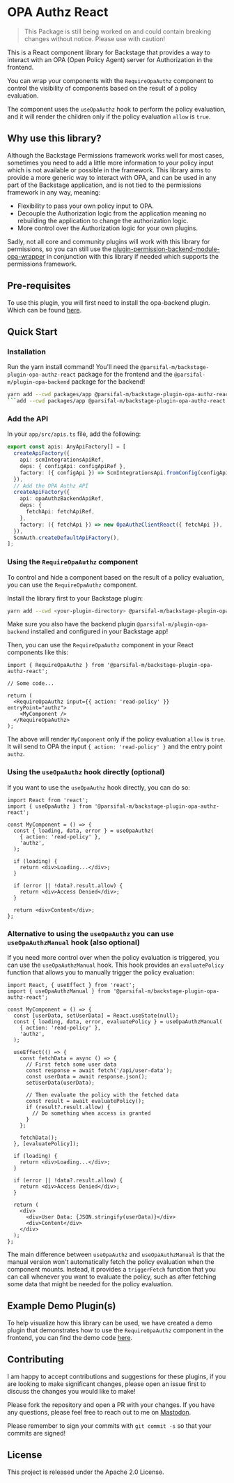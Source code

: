 # OPA Authz React

> This Package is still being worked on and could contain breaking changes without notice. Please use with caution!

This is a React component library for Backstage that provides a way to interact with an OPA (Open Policy Agent) server for Authorization in the frontend.

You can wrap your components with the `RequireOpaAuthz` component to control the visibility of components based on the result of a policy evaluation.

The component uses the `useOpaAuthz` hook to perform the policy evaluation, and it will render the children only if the policy evaluation `allow` is `true`.

## Why use this library?

Although the Backstage Permissions framework works well for most cases, sometimes you need to add a little more information to your policy input which is not available or possible in the framework. This library aims to provide a more generic way to interact with OPA, and can be used in any part of the Backstage application, and is not tied to the permissions framework in any way, meaning:

- Flexibility to pass your own policy input to OPA.
- Decouple the Authorization logic from the application meaning no rebuilding the application to change the authorization logic.
- More control over the Authorization logic for your own plugins.

Sadly, not all core and community plugins will work with this library for permissions, so you can still use the [plugin-permission-backend-module-opa-wrapper](https://parsifal-m.github.io/backstage-opa-plugins/#/opa-permissions-wrapper-module/introduction) in conjunction with this library if needed which supports the permissions framework.

## Pre-requisites

To use this plugin, you will first need to install the opa-backend plugin. Which can be found [here](../backstage-opa-backend/README.md).

## Quick Start

### Installation

Run the yarn install command! You'll need the `@parsifal-m/backstage-plugin-opa-authz-react` package for the frontend and the `@parsifal-m/plugin-opa-backend` package for the backend!

````bash
yarn add --cwd packages/app @parsifal-m/backstage-plugin-opa-authz-react && yarn add --cwd packages/backend @parsifal-m/plugin-opa-backend
```add --cwd packages/app @parsifal-m/backstage-plugin-opa-authz-react
````

### Add the API

In your `app/src/apis.ts` file, add the following:

```ts
export const apis: AnyApiFactory[] = [
  createApiFactory({
    api: scmIntegrationsApiRef,
    deps: { configApi: configApiRef },
    factory: ({ configApi }) => ScmIntegrationsApi.fromConfig(configApi),
  }),
  // Add the OPA Authz API
  createApiFactory({
    api: opaAuthzBackendApiRef,
    deps: {
      fetchApi: fetchApiRef,
    },
    factory: ({ fetchApi }) => new OpaAuthzClientReact({ fetchApi }),
  }),
  ScmAuth.createDefaultApiFactory(),
];
```

### Using the `RequireOpaAuthz` component

To control and hide a component based on the result of a policy evaluation, you can use the `RequireOpaAuthz` component.

Install the library first to your Backstage plugin:

```bash
yarn add --cwd <your-plugin-directory> @parsifal-m/backstage-plugin-opa-authz-react
```

Make sure you also have the backend plugin `@parsifal-m/plugin-opa-backend` installed and configured in your Backstage app!

Then, you can use the `RequireOpaAuthz` component in your React components like this:

```tsx
import { RequireOpaAuthz } from '@parsifal-m/backstage-plugin-opa-authz-react';

// Some code...

return (
  <RequireOpaAuthz input={{ action: 'read-policy' }} entryPoint="authz">
    <MyComponent />
  </RequireOpaAuthz>
);
```

The above will render `MyComponent` only if the policy evaluation `allow` is `true`. It will send to OPA the input `{ action: 'read-policy' }` and the entry point `authz`.

### Using the `useOpaAuthz` hook directly (optional)

If you want to use the `useOpaAuthz` hook directly, you can do so:

```tsx
import React from 'react';
import { useOpaAuthz } from '@parsifal-m/backstage-plugin-opa-authz-react';

const MyComponent = () => {
  const { loading, data, error } = useOpaAuthz(
    { action: 'read-policy' },
    'authz',
  );

  if (loading) {
    return <div>Loading...</div>;
  }

  if (error || !data?.result.allow) {
    return <div>Access Denied</div>;
  }

  return <div>Content</div>;
};
```

### Alternative to using the `useOpaAuthz` you can use `useOpaAuthzManual` hook (also optional)

If you need more control over when the policy evaluation is triggered, you can use the `useOpaAuthzManual` hook. This hook provides an `evaluatePolicy` function that allows you to manually trigger the policy evaluation:

```tsx
import React, { useEffect } from 'react';
import { useOpaAuthzManual } from '@parsifal-m/backstage-plugin-opa-authz-react';

const MyComponent = () => {
  const [userData, setUserData] = React.useState(null);
  const { loading, data, error, evaluatePolicy } = useOpaAuthzManual(
    { action: 'read-policy' },
    'authz',
  );

  useEffect(() => {
    const fetchData = async () => {
      // First fetch some user data
      const response = await fetch('/api/user-data');
      const userData = await response.json();
      setUserData(userData);

      // Then evaluate the policy with the fetched data
      const result = await evaluatePolicy();
      if (result?.result.allow) {
        // Do something when access is granted
      }
    };

    fetchData();
  }, [evaluatePolicy]);

  if (loading) {
    return <div>Loading...</div>;
  }

  if (error || !data?.result.allow) {
    return <div>Access Denied</div>;
  }

  return (
    <div>
      <div>User Data: {JSON.stringify(userData)}</div>
      <div>Content</div>
    </div>
  );
};
```

The main difference between `useOpaAuthz` and `useOpaAuthzManual` is that the manual version won't automatically fetch the policy evaluation when the component mounts. Instead, it provides a `triggerFetch` function that you can call whenever you want to evaluate the policy, such as after fetching some data that might be needed for the policy evaluation.

## Example Demo Plugin(s)

To help visualize how this library can be used, we have created a demo plugin that demonstrates how to use the `RequireOpaAuthz` component in the frontend, you can find the demo code [here](../../plugins/opa-frontend-demo).

## Contributing

I am happy to accept contributions and suggestions for these plugins, if you are looking to make significant changes, please open an issue first to discuss the changes you would like to make!

Please fork the repository and open a PR with your changes. If you have any questions, please feel free to reach out to me on [Mastodon](https://hachyderm.io/@parcifal).

Please remember to sign your commits with `git commit -s` so that your commits are signed!

## License

This project is released under the Apache 2.0 License.
